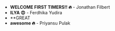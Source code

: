 * **WELCOME FIRST TIMERS!! :fire:** - Jonathan Filbert
* **ILYA :heart_eyes:** - Ferdhika Yudira
* **GREAT
* **awesome :fire:** - Priyansu Pulak
